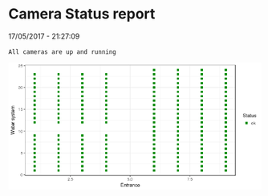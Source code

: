 Camera Status report
================
17/05/2017 - 21:27:09

    All cameras are up and running

![](camreport_files/figure-markdown_github/unnamed-chunk-2-1.png)
